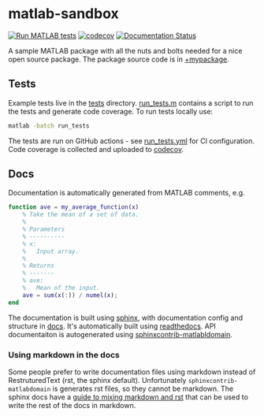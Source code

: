 # matlab-sandbox
[![Run MATLAB tests](https://github.com/dstansby/matlab-sandbox/actions/workflows/run_tests.yml/badge.svg)](https://github.com/dstansby/matlab-sandbox/actions/workflows/run_tests.yml)
[![codecov](https://codecov.io/gh/dstansby/matlab-sandbox/branch/main/graph/badge.svg?token=346NBCNNPY)](https://codecov.io/gh/dstansby/matlab-sandbox)
[![Documentation Status](https://readthedocs.org/projects/matlab-sandbox/badge/?version=latest)](https://matlab-sandbox.readthedocs.io/?badge=latest)

A sample MATLAB package with all the nuts and bolts needed for a nice open source package. The package source code is in [+mypackage](+mypackage).

## Tests
Example tests live in the [tests](tests) directory.
[run_tests.m](run_tests.m) contains a script to run the tests and generate code coverage.
To run tests locally use:
```bash
matlab -batch run_tests
```

The tests are run on GitHub actions - see [run_tests.yml](.github/workflows/run_tests.yml) for CI configuration. Code coverage is collected and uploaded to [codecov](https://about.codecov.io/).

## Docs
Documentation is automatically generated from MATLAB comments, e.g.
```matlab
function ave = my_average_function(x)
    % Take the mean of a set of data.
    %
    % Parameters
    % ----------
    % x:
    %   Input array.
    %
    % Returns
    % -------
    % ave:
    %   Mean of the input.
    ave = sum(x(:)) / numel(x);
end
```
The documentation is built using [sphinx](https://www.sphinx-doc.org), with documentation config and structure in [docs](docs).
It's automatically built using [readthedocs](https://readthedocs.org/projects/matlab-sandbox/).
API documentaiton is autogenerated using [sphinxcontrib-matlabldomain](https://github.com/sphinx-contrib/matlabdomain).


### Using markdown in the docs
Some people prefer to write documentation files using markdown instead of RestruturedText (rst, the sphinx default).
Unfortunately `sphinxcontrib-matlabdomain` is generates rst files, so they cannot be markdown.
The sphinx docs have a [guide to mixing markdown and rst](https://www.sphinx-doc.org/en/master/usage/markdown.html) that can be used to write the rest of the docs in markdown.

